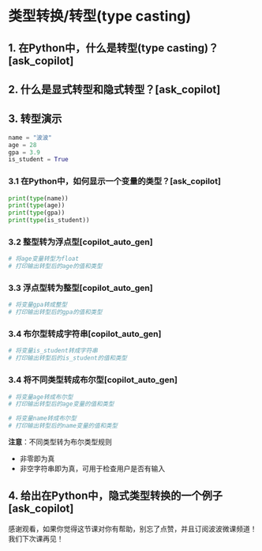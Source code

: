 # 类型转换/转型(type casting)

## 1. 在Python中，什么是转型(type casting)？[ask_copilot]

## 2. 什么是显式转型和隐式转型？[ask_copilot]

## 3. 转型演示

```py
name = "波波"
age = 28
gpa = 3.9
is_student = True
```

### 3.1 在Python中，如何显示一个变量的类型？[ask_copilot]

```py
print(type(name))
print(type(age))
print(type(gpa))
print(type(is_student))
```

### 3.2 整型转为浮点型[copilot_auto_gen]

```py
# 将age变量转型为float
# 打印输出转型后的age的值和类型
```

### 3.3 浮点型转为整型[copilot_auto_gen]

```py
# 将变量gpa转成整型
# 打印输出转型后的gpa的值和类型
```

### 3.4 布尔型转成字符串[copilot_auto_gen]

```py
# 将变量is_student转成字符串
# 打印输出转型后的is_student的值和类型
```

### 3.4 将不同类型转成布尔型[copilot_auto_gen]

```py
# 将变量age转成布尔型
# 打印输出转型后的age变量的值和类型

# 将变量name转成布尔型
# 打印输出转型后的name变量的值和类型
```

**注意**：不同类型转为布尔类型规则
* 非零即为真
* 非空字符串即为真，可用于检查用户是否有输入

## 4. 给出在Python中，隐式类型转换的一个例子[ask_copilot]

感谢观看，如果你觉得这节课对你有帮助，别忘了点赞，并且订阅波波微课频道！我们下次课再见！


